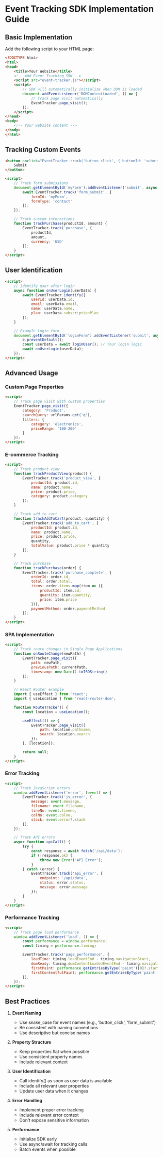 # Event Tracking SDK Implementation Guide

## Basic Implementation

Add the following script to your HTML page:

```html
<!DOCTYPE html>
<html>
<head>
    <title>Your Website</title>
    <!-- Add Event Tracking SDK -->
    <script src="event-tracker.js"></script>
    <script>
        // SDK will automatically initialize when DOM is loaded
        document.addEventListener('DOMContentLoaded', () => {
            // Track page visit automatically
            EventTracker.page_visit();
        });
    </script>
</head>
<body>
    <!-- Your website content -->
</body>
</html>
```

## Tracking Custom Events

```html
<button onclick="EventTracker.track('button_click', { buttonId: 'submit-btn' })">
    Submit
</button>

<script>
    // Track form submissions
    document.getElementById('myForm').addEventListener('submit', async (e) => {
        await EventTracker.track('form_submit', {
            formId: 'myForm',
            formType: 'contact'
        });
    });

    // Track custom interactions
    function trackPurchase(productId, amount) {
        EventTracker.track('purchase', {
            productId,
            amount,
            currency: 'USD'
        });
    }
</script>
```

## User Identification

```html
<script>
    // Identify user after login
    async function onUserLogin(userData) {
        await EventTracker.identify({
            userId: userData.id,
            email: userData.email,
            name: userData.name,
            plan: userData.subscriptionPlan
        });
    }

    // Example login form
    document.getElementById('loginForm').addEventListener('submit', async (e) => {
        e.preventDefault();
        const userData = await loginUser(); // Your login logic
        await onUserLogin(userData);
    });
</script>
```

## Advanced Usage

### Custom Page Properties

```html
<script>
    // Track page visit with custom properties
    EventTracker.page_visit({
        category: 'Product',
        searchQuery: urlParams.get('q'),
        filters: {
            category: 'electronics',
            priceRange: '100-200'
        }
    });
</script>
```

### E-commerce Tracking

```html
<script>
    // Track product view
    function trackProductView(product) {
        EventTracker.track('product_view', {
            productId: product.id,
            name: product.name,
            price: product.price,
            category: product.category
        });
    }

    // Track add to cart
    function trackAddToCart(product, quantity) {
        EventTracker.track('add_to_cart', {
            productId: product.id,
            name: product.name,
            price: product.price,
            quantity,
            totalValue: product.price * quantity
        });
    }

    // Track purchase
    function trackPurchase(order) {
        EventTracker.track('purchase_complete', {
            orderId: order.id,
            total: order.total,
            items: order.items.map(item => ({
                productId: item.id,
                quantity: item.quantity,
                price: item.price
            })),
            paymentMethod: order.paymentMethod
        });
    }
</script>
```

### SPA Implementation

```html
<script>
    // Track route changes in Single Page Applications
    function onRouteChange(newPath) {
        EventTracker.page_visit({
            path: newPath,
            previousPath: currentPath,
            timestamp: new Date().toISOString()
        });
    }

    // React Router example
    import { useEffect } from 'react';
    import { useLocation } from 'react-router-dom';

    function RouteTracker() {
        const location = useLocation();

        useEffect(() => {
            EventTracker.page_visit({
                path: location.pathname,
                search: location.search
            });
        }, [location]);

        return null;
    }
</script>
```

### Error Tracking

```html
<script>
    // Track JavaScript errors
    window.addEventListener('error', (event) => {
        EventTracker.track('js_error', {
            message: event.message,
            filename: event.filename,
            lineNo: event.lineno,
            colNo: event.colno,
            stack: event.error?.stack
        });
    });

    // Track API errors
    async function apiCall() {
        try {
            const response = await fetch('/api/data');
            if (!response.ok) {
                throw new Error('API Error');
            }
        } catch (error) {
            EventTracker.track('api_error', {
                endpoint: '/api/data',
                status: error.status,
                message: error.message
            });
        }
    }
</script>
```

### Performance Tracking

```html
<script>
    // Track page load performance
    window.addEventListener('load', () => {
        const performance = window.performance;
        const timing = performance.timing;

        EventTracker.track('page_performance', {
            loadTime: timing.loadEventEnd - timing.navigationStart,
            domReady: timing.domContentLoadedEventEnd - timing.navigationStart,
            firstPaint: performance.getEntriesByType('paint')[0]?.startTime,
            firstContentfulPaint: performance.getEntriesByType('paint')[1]?.startTime
        });
    });
</script>
```

## Best Practices

1. **Event Naming**
   - Use snake_case for event names (e.g., 'button_click', 'form_submit')
   - Be consistent with naming conventions
   - Use descriptive but concise names

2. **Property Structure**
   - Keep properties flat when possible
   - Use consistent property names
   - Include relevant context

3. **User Identification**
   - Call identify() as soon as user data is available
   - Include all relevant user properties
   - Update user data when it changes

4. **Error Handling**
   - Implement proper error tracking
   - Include relevant error context
   - Don't expose sensitive information

5. **Performance**
   - Initialize SDK early
   - Use async/await for tracking calls
   - Batch events when possible
